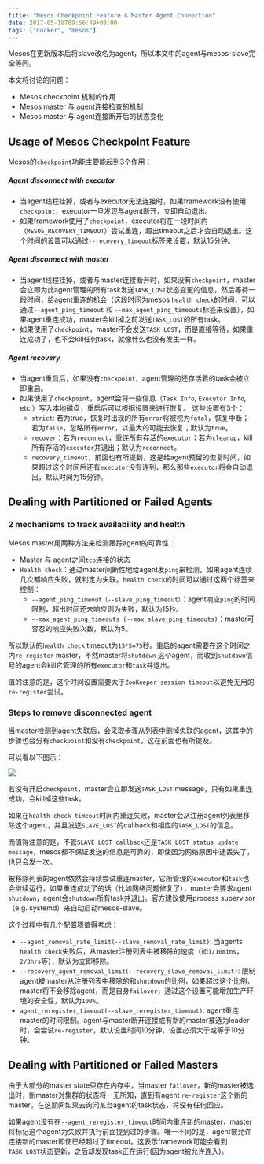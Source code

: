 ```yaml
---
title: "Mesos Checkpoint Feature & Master Agent Connection"
date: 2017-05-18T09:56:49+08:00
tags: ["docker", "mesos"] 
---
```


Mesos在更新版本后将slave改名为agent，所以本文中的agent与mesos-slave完全等同。

本文将讨论的问题：

- Mesos checkpoint 机制的作用
- Mesos master 与 agent连接检查的机制
- Mesos master 与 agent连接断开后的状态变化


## Usage of Mesos Checkpoint Feature

Mesos的`checkpoint`功能主要能起到3个作用：

##### Agent disconnect with executor

- 当agent线程挂掉，或者与executor无法连接时，如果framework没有使用`checkpoint`，executor一旦发现与agent断开，立即自动退出。
- 如果framework使用了`checkpoint`，executor将在一段时间内（`MESOS_RECOVERY_TIMEOUT`）尝试重连，超出timeout之后才会自动退出。这个时间的设置可以通过`--recovery_timeout`标签来设置，默认15分钟。

##### Agent disconnect with master

- 当agent线程挂掉，或者与master连接断开时，如果没有`checkpoint`，master会立即为此agent管理的所有task发送`TASK_LOST`状态变更的信息，然后等待一段时间，给agent重连的机会（这段时间为mesos `health check`的时间，可以通过`--agent_ping_timeout` 和 `--max_agent_ping_timeouts`标签来设置），如果agent重连成功，master会kill掉之前发送`TASK_LOST`的所有task。
- 如果使用了`checkpoint`，master不会发送`TASK_LOST`，而是直接等待，如果重连成功了，也不会kill任何task，就像什么也没有发生一样。

##### Agent recovery

- 当agent重启后，如果没有`checkpoint`，agent管理的还存活着的task会被立即重启。
- 如果使用了`checkpoint`，agent会将一些信息（`Task Info`, `Executor Info`, etc.）写入本地磁盘，重启后可以根据设置来进行恢复。
	这些设置有3个：
    - `strict`: 若为true，恢复时出现的所有`error`将被视为`fatal`，恢复中断；若为`false`，忽略所有`error`，以最大的可能去恢复；默认为`true`。
    - `recover`：若为`reconnect`，重连所有存活的`executor`；若为`cleanup`，kill所有存活的`executor`并退出；默认为`reconnect`。
    - `recovery_timeout`，前面也有所提到，这是给agent预留的恢复时间，如果超过这个时间后还有`executor`没有连到，那么那些`executor`将会自动退出，默认时间为15分钟。

## Dealing with Partitioned or Failed Agents

### 2 mechanisms to track availability and health

Mesos master用两种方法来检测跟踪agent的可靠性：

- Master 与 agent之间`tcp`连接的状态
- `Health check`：通过master间断性地给agent发`ping`来检测，如果agent连续几次都响应失败，就判定为失联。`health check`的时间可以通过这两个标签来控制：
	- `--agent_ping_timeout（--slave_ping_timeout）`：agent响应`ping`的时间限制，超出时间还未响应则为失败，默认为15秒。
	- `--max_agent_ping_timeouts (--max_slave_ping_timeouts)`：master可容忍的响应失败次数，默认为5。

所以默认的`health check` timeout为`15*5=75`秒。重启的agent需要在这个时间之内`re-register` master，不然master将`shutdown` 这个agent，而收到`shutdown`信号的agent会kill它管理的所有`executor`和`task`并退出。

值的注意的是，这个时间设置需要大于`ZooKeeper session timeout`以避免无用的`re-register`尝试。

### Steps to remove disconnected agent

当master检测到agent失联后，会采取步骤从列表中删掉失联的agent，这其中的步骤也会分有`checkpoint`和没有`checkpoint`，这在前面也有所提及。

可以看以下图示：

![](/mesos-master-agent.jpg)

若没有开启`checkpoint`，master会立即发送`TASK_LOST` message，只有如果重连成功，会kill掉这些task。

如果在`health check timeout`时间内重连失败，master会从注册agent列表里移除这个agent，并且发送`SLAVE_LOST`的callback和相应的`TASK_LOST`的信息。

而值得注意的是，不管`SLAVE_LOST callback`还是`TASK_LOST status update message`，mesos都不保证发送的信息是可靠的，即使因为网络原因中途丢失了，也只会发一次。

被移除列表的agent依然会持续尝试重连master，它所管理的`executor`和`task`也会继续运行，如果重连成功了的话（比如网络问题修复了），master会要求agent `shutdown`，agent会`shutdown`所有task并退出。官方建议使用process supervisor（e.g. systemd）来自动启动mesos-slave。

这个过程中有几个配置项值得考虑：

- `--agent_removal_rate_limit(--slave_removal_rate_limit)`: 当agents `health check`失败后，从master注册列表中被移除的速度（如`1/10mins`，`2/3hrs`等），默认为立即移除。
- `--recovery_agent_removal_limit(--recovery_slave_removal_limit)`: 限制agent被master从注册列表中移除的和`shutdown`的比例，如果超过这个比例，master将不会移除agent，而是自身`failover`，通过这个设置可能增加生产环境的安全性，默认为`100%`。
- `agent_reregister_timeout(--slave_reregister_timeout)`: agent重连master的时间限制。agent与master断开连接或有新的master被选为leader时，会尝试`re-register`，默认设置时间10分钟，设置必须大于或等于10分钟。

## Dealing with Partitioned or Failed Masters

由于大部分的master state只存在内存中，当master `failover`，新的master被选出时，新master对集群的状态将一无所知，直到有agent `re-register`这个新的master。在这期间如果去询问某台agent的task状态，将没有任何回应。

如果agent没有在`--agent_reregister_timeout`时间内重连新的master，master将标记这个agent为失败并执行前面提到过的步骤。唯一不同的是，agent被允许连接新的master即使已经超过了timeout。这表示framework可能会看到`TASK_LOST`状态更新，之后却发现task正在运行(因为agent被允许连入)。

